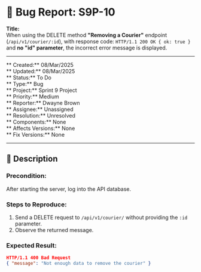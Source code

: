 # 🐞 Bug Report: S9P-10

**Title:**  
When using the DELETE method **"Removing a Courier"** endpoint (`/api/v1/courier/:id`), with response code: `HTTP/1.1 200 OK { ok: true }` and **no "id" parameter**, the incorrect error message is displayed.

---

** Created:** 08/Mar/2025  
** Updated:** 08/Mar/2025  
** Status:** To Do  
** Type:** Bug  
** Project:** Sprint 9 Project  
** Priority:** Medium  
** Reporter:** Dwayne Brown  
** Assignee:** Unassigned  
** Resolution:** Unresolved  
** Components:** None  
** Affects Versions:** None  
** Fix Versions:** None

---

## 📝 Description

### **Precondition:**  
After starting the server, log into the API database.

### **Steps to Reproduce:**
1. Send a DELETE request to `/api/v1/courier/` without providing the `:id` parameter.
2. Observe the returned message.

### **Expected Result:**  
```json
HTTP/1.1 400 Bad Request  
{ "message": "Not enough data to remove the courier" }
